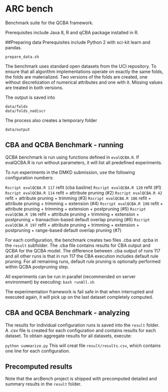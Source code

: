 # ARC bench
Benchmark suite for the QCBA framework. 

Prerequisites include Java 8, R and  qCBA package installed in R.

##Preparing data
Prerequisites include Python 2 with sci-kit learn and pandas.

 ```
 prepare_data.sh
 ```
The benchmark uses standard open datasets from the UCI repository. To ensure that  all algorithm implementations operate on exactly the same folds, the folds are materialized. Two versions of the folds are created, one without discretization of numerical attributes and one with it.  Missing values are treated in both versions.

The output is saved into 
```
data/folds
data/folds_nodiscr
```

The process also creates a temporary folder
```
data/output
```
## CBA and QCBA Benchmark - running 
QCBA benchmark is run using functions defined in  `evalQCBA.R`.
If evalQCBA.R is run without parameters, it will list all predefined experiments. 

To run experiments in the DMKD submission, use the following configuration numbers:

`Rscript evalQCBA.R 117` refit (cba basline) 
`Rscript evalQCBA.R 120` refit (#1) 
`Rscript evalQCBA.R 114` refit + attribute pruning (#2)
`Rscript evalQCBA.R 42`  refit + attribute pruning  + trimming (#3)
`Rscript evalQCBA.R 186` refit + attribute pruning  + trimming + extension (#4)
`Rscript evalQCBA.R 198` refit + attribute pruning  + trimming + extension + postpruning  (#5)
`Rscript evalQCBA.R 196` refit + attribute pruning  + trimming + extension + postpruning + transaction-based default overlap pruning  (#6)
`Rscript evalQCBA.R 197` refit + attribute pruning  + trimming + extension + postpruning + range-based default overlap pruning  (#7)

For each configuration, the benchmark creates two files .cba and .qcba in the `result` subfolder. The .cba file contains results for CBA output and QCBA for the QCBA model. The difference between .cba output of runs 117 and all other runs  is that in run 117 the CBA execution includes default rule pruning. For all remaining runs, default rule pruning is optionally performed within QCBA postpruning step.

All experiments can be run in parallel (recommended on server environment) by executing:
`bash runAll.sh`

The experimentation framework is fail safe in that when interrupted and executed again, it will pick up on the last dataset completely computed.

## CBA and QCBA Benchmark - analyzing
The results for individual configuration runs is saved into the `result` folder. A .csv file is created for each configuration and contains results for each dataset. 
To obtain aggregate results for all datasets, execute:

`python summarize.py`
This will creat file `result/results.csv`, which contains one line for each configuration. 

## Precomputed results
Note that the arcBench project is shipped with precomputed detailed and summary results in the `result` folder. 

